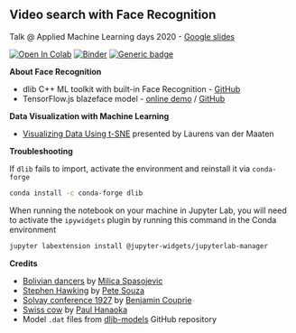 
Video search with Face Recognition
---

Talk @ Applied Machine Learning days 2020 - [Google slides](https://docs.google.com/presentation/d/1Jg9rO_3dXwKzJyDOr2ley8Is5oWKE6D_aJJlJrpw0mw)

[![Open In Colab](https://colab.research.google.com/assets/colab-badge.svg)](https://colab.research.google.com/github/epfl-exts/amld20-video-search/blob/master/Video%20search.ipynb) [![Binder](https://mybinder.org/badge_logo.svg)](https://mybinder.org/v2/gh/epfl-exts/amld20-video-search/master?filepath=Video%20search.ipynb) [![Generic badge](https://img.shields.io/badge/Offline_View-Open-Blue.svg)](https://nbviewer.jupyter.org/github/epfl-exts/amld20-video-search/blob/master/static/Solution.ipynb)

**About Face Recognition**

* dlib C++ ML toolkit with built-in Face Recognition - [GitHub](https://github.com/davisking/dlib)
* TensorFlow.js blazeface model - [online demo](https://storage.googleapis.com/tfjs-models/demos/blazeface/index.html) / [GitHub](https://github.com/tensorflow/tfjs-models/tree/master/blazeface)

**Data Visualization with Machine Learning**

* [Visualizing Data Using t-SNE](https://www.youtube.com/watch?v=RJVL80Gg3lA) presented by Laurens van der Maaten

**Troubleshooting**

If `dlib` fails to import, activate the environment and reinstall it via `conda-forge`

```bash
conda install -c conda-forge dlib
```

When running the notebook on your machine in Jupyter Lab, you will need to activate the `ipywidgets` plugin by running this command in the Conda environment

```bash
jupyter labextension install @jupyter-widgets/jupyterlab-manager
```

**Credits**

* [Bolivian dancers](https://unsplash.com/photos/pLM-A2Wx_0o) by [Milica Spasojevic](https://unsplash.com/@milica_spasojevic)
* [Stephen Hawking](https://commons.wikimedia.org/wiki/File:Barack_Obama_speaks_to_Stephen_Hawking_(cropped).jpg) by [Pete Souza](https://en.wikipedia.org/wiki/Pete_Souza)
* [Solvay conference 1927](https://en.wikipedia.org/wiki/File:Solvay_conference_1927.jpg) by [Benjamin Couprie](https://www.wikidata.org/wiki/Q33206336)
* [Swiss cow](https://unsplash.com/photos/Vu402lSFOO0) by [Paul Hanaoka](https://unsplash.com/@paul_)
* Model `.dat` files from [dlib-models]( https://github.com/davisking/dlib-models) GitHub repository
